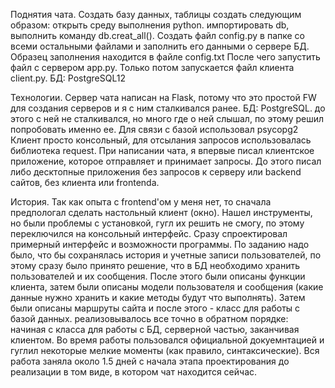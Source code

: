 Поднятия чата. Создать базу данных, таблицы создать следующим образом: открыть среду выполнения python. импортировать db, выполнить команду db.creat_all(). Создать файл config.py в папке со всеми остальными файлами и заполнить его данными о сервере БД. Образец заполнения находится в файле config.txt После чего запустить файл с сервером app.py. Только потом запускается файл клиента client.py. БД: PostgreSQL12

Технологии. Сервер чата написан на Flask, потому что это простой FW для создания серверов и я с ним сталкивался ранее. БД: PostgreSQL. до этого с ней не сталкивался, но много где о ней слышал, по этому решил попробовать именно ее. Для связи с базой использовал psycopg2 Клиент просто консольный, для отсылания запросов использовалась библиотека request. При написании чата, я впервые писал клиентское приложение, которое отправляет и принимает запросы. До этого писал либо десктопные приложения без запросов к серверу или backend сайтов, без клиента или frontenda.

История. Так как опыта с frontend'ом у меня нет, то сначала предпологал сделать настольный клиент (окно). Нашел инструменты, но были проблемы с установкой, гугл их решить не смогу, по этому переключился на консольный интерфейс. Сразу спроектировал примерный интерфейс и возможности программы. По заданию надо было, что бы сохранялась история и учетные записи пользователей, по этому сразу было принято решение, что в БД необходимо хранить пользователей и их сообщения. После этого были описаны функции клиента, затем были описаны модели пользователя и сообщения (какие данные нужно хранить и какие методы будут что выполнять). Затем были описаны маршруты сайта и после этого - класс для работы с базой данных. реализовывалось все точно в обратном порядке: начиная с класса для работы с БД, серверной частью, заканчивая клиентом. Во время работы пользовался официальной докуемнтацией и гуглил некоторые мелкие моменты (как правило, синтаксические). Вся работа заняла около 1.5 дней с начала этапа проектирования до реализации в том виде, в котором чат находится сейчас.
